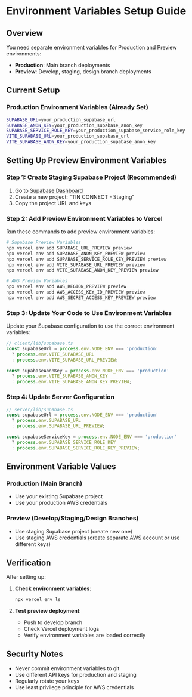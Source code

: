 # Environment Variables Setup Guide

## Overview

You need separate environment variables for Production and Preview environments:

- **Production**: Main branch deployments
- **Preview**: Develop, staging, design branch deployments

## Current Setup

### Production Environment Variables (Already Set)
```bash
SUPABASE_URL=your_production_supabase_url
SUPABASE_ANON_KEY=your_production_supabase_anon_key
SUPABASE_SERVICE_ROLE_KEY=your_production_supabase_service_role_key
VITE_SUPABASE_URL=your_production_supabase_url
VITE_SUPABASE_ANON_KEY=your_production_supabase_anon_key
```

## Setting Up Preview Environment Variables

### Step 1: Create Staging Supabase Project (Recommended)

1. Go to [Supabase Dashboard](https://supabase.com/dashboard)
2. Create a new project: "TIN CONNECT - Staging"
3. Copy the project URL and keys

### Step 2: Add Preview Environment Variables to Vercel

Run these commands to add preview environment variables:

```bash
# Supabase Preview Variables
npx vercel env add SUPABASE_URL_PREVIEW preview
npx vercel env add SUPABASE_ANON_KEY_PREVIEW preview
npx vercel env add SUPABASE_SERVICE_ROLE_KEY_PREVIEW preview
npx vercel env add VITE_SUPABASE_URL_PREVIEW preview
npx vercel env add VITE_SUPABASE_ANON_KEY_PREVIEW preview

# AWS Preview Variables
npx vercel env add AWS_REGION_PREVIEW preview
npx vercel env add AWS_ACCESS_KEY_ID_PREVIEW preview
npx vercel env add AWS_SECRET_ACCESS_KEY_PREVIEW preview
```

### Step 3: Update Your Code to Use Environment Variables

Update your Supabase configuration to use the correct environment variables:

```typescript
// client/lib/supabase.ts
const supabaseUrl = process.env.NODE_ENV === 'production' 
  ? process.env.VITE_SUPABASE_URL 
  : process.env.VITE_SUPABASE_URL_PREVIEW;

const supabaseAnonKey = process.env.NODE_ENV === 'production'
  ? process.env.VITE_SUPABASE_ANON_KEY
  : process.env.VITE_SUPABASE_ANON_KEY_PREVIEW;
```

### Step 4: Update Server Configuration

```typescript
// server/lib/supabase.ts
const supabaseUrl = process.env.NODE_ENV === 'production'
  ? process.env.SUPABASE_URL
  : process.env.SUPABASE_URL_PREVIEW;

const supabaseServiceKey = process.env.NODE_ENV === 'production'
  ? process.env.SUPABASE_SERVICE_ROLE_KEY
  : process.env.SUPABASE_SERVICE_ROLE_KEY_PREVIEW;
```

## Environment Variable Values

### Production (Main Branch)
- Use your existing Supabase project
- Use your production AWS credentials

### Preview (Develop/Staging/Design Branches)
- Use staging Supabase project (create new one)
- Use staging AWS credentials (create separate AWS account or use different keys)

## Verification

After setting up:

1. **Check environment variables**:
   ```bash
   npx vercel env ls
   ```

2. **Test preview deployment**:
   - Push to develop branch
   - Check Vercel deployment logs
   - Verify environment variables are loaded correctly

## Security Notes

- Never commit environment variables to git
- Use different API keys for production and staging
- Regularly rotate your keys
- Use least privilege principle for AWS credentials
